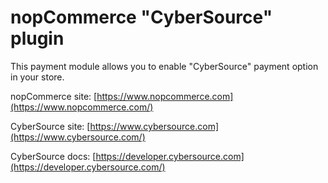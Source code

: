 ﻿nopCommerce "CyberSource" plugin
===========

This payment module allows you to enable "CyberSource" payment option in your store.

nopCommerce site: [https://www.nopcommerce.com](https://www.nopcommerce.com/)

CyberSource site: [https://www.cybersource.com](https://www.cybersource.com/)

CyberSource docs: [https://developer.cybersource.com](https://developer.cybersource.com/)
